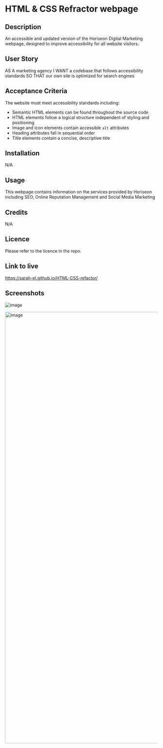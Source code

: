 # HTML & CSS Refractor webpage

## Description
An accessible and updated version of the Horiseon Digital Marketing webpage, designed to improve accessibility for all website visitors.

## User Story
AS A marketing agency
I WANT a codebase that follows accessibility standards
SO THAT our own site is optimized for search engines

## Acceptance Criteria
The website must meet accessibility standards including:

* Semantic HTML elements can be found throughout the source code
* HTML elements follow a logical structure independent of styling and positioning
* Image and icon elements contain accessible `alt` attributes
* Heading attributes fall in sequential order
* Title elements contain a concise, descriptive title

## Installation
N/A

## Usage
This webpage contains information on the services provided by Horiseon including SEO, Online Reputation Management and Social Media Marketing

## Credits
N/A

## Licence
Please refer to the licence in the repo.

## Link to live
https://sarah-el.github.io/HTML-CSS-refactor/

## Screenshots
![image](https://user-images.githubusercontent.com/117095370/204286292-c2716cab-00bb-404f-a9cc-e3d3a4307aeb.png)

<img width="1421" alt="image" src="https://user-images.githubusercontent.com/117095370/204286103-475876f3-152d-4ff9-ae3d-c0f854dc4eb4.png">
